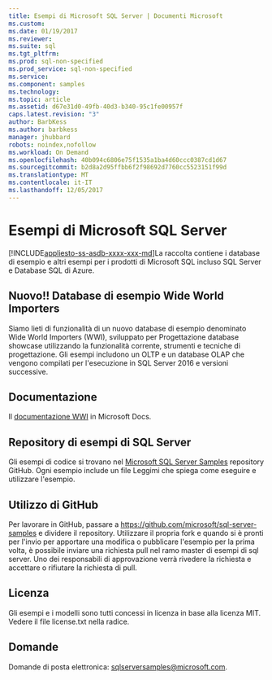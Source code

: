 ```yaml
---
title: Esempi di Microsoft SQL Server | Documenti Microsoft
ms.custom: 
ms.date: 01/19/2017
ms.reviewer: 
ms.suite: sql
ms.tgt_pltfrm: 
ms.prod: sql-non-specified
ms.prod_service: sql-non-specified
ms.service: 
ms.component: samples
ms.technology: 
ms.topic: article
ms.assetid: d67e31d0-49fb-40d3-b340-95c1fe00957f
caps.latest.revision: "3"
author: BarbKess
ms.author: barbkess
manager: jhubbard
robots: noindex,nofollow
ms.workload: On Demand
ms.openlocfilehash: 40b094c6806e75f1535a1ba4d60ccc0387cd1d67
ms.sourcegitcommit: b2d8a2d95ffbb6f2f98692d7760cc5523151f99d
ms.translationtype: MT
ms.contentlocale: it-IT
ms.lasthandoff: 12/05/2017
---
```

# <a name="microsoft-sql-server-samples"></a>Esempi di Microsoft SQL Server
[!INCLUDE[appliesto-ss-asdb-xxxx-xxx-md](../includes/appliesto-ss-asdb-xxxx-xxx-md.md)]La raccolta contiene i database di esempio e altri esempi per i prodotti di Microsoft SQL incluso SQL Server e Database SQL di Azure.   

## <a name="new-wide-world-importers-sample-database"></a>Nuovo!! Database di esempio Wide World Importers

Siamo lieti di funzionalità di un nuovo database di esempio denominato Wide World Importers (WWI), sviluppato per Progettazione database showcase utilizzando la funzionalità corrente, strumenti e tecniche di progettazione. Gli esempi includono un OLTP e un database OLAP che vengono compilati per l'esecuzione in SQL Server 2016 e versioni successive. 

## <a name="documentation"></a>Documentazione
Il [documentazione WWI](./world-wide-importers/wide-world-importers-documentation.md) in Microsoft Docs.   
  

## <a name="sql-server-samples-repository"></a>Repository di esempi di SQL Server
Gli esempi di codice si trovano nel [Microsoft SQL Server Samples](https://github.com/microsoft/sql-server-samples) repository GitHub. Ogni esempio include un file Leggimi che spiega come eseguire e utilizzare l'esempio. 

## <a name="working-in-github"></a>Utilizzo di GitHub
Per lavorare in GitHub, passare a https://github.com/microsoft/sql-server-samples e dividere il repository. Utilizzare il propria fork e quando si è pronti per l'invio per apportare una modifica o pubblicare l'esempio per la prima volta, è possibile inviare una richiesta pull nel ramo master di esempi di sql server. Uno dei responsabili di approvazione verrà rivedere la richiesta e accettare o rifiutare la richiesta di pull.

## <a name="license"></a>Licenza
Gli esempi e i modelli sono tutti concessi in licenza in base alla licenza MIT. Vedere il file license.txt nella radice.

## <a name="questions"></a>Domande
Domande di posta elettronica: sqlserversamples@microsoft.com.
